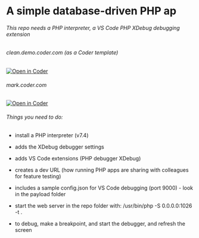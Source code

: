 # A simple database-driven PHP ap
###### This repo needs a PHP interpreter, a VS Code PHP XDebug debugging extension


###### clean.demo.coder.com (as a Coder template)
[![Open in Coder](https://cdn.coder.com/embed-button.svg)](https://clean.demo.coder.com/wac/build?template_oauth_service=github&template_url=git@github.com:mtm20176/php_wac.git&template_ref=main&template_filepath=.coder/coder.yaml)

###### mark.coder.com 
[![Open in Coder](https://cdn.coder.com/embed-button.svg)](https://mark.coder.com/wac/build?template_oauth_service=github&template_url=git@github.com:mtm20176/php_wac.git&template_ref=main&template_filepath=.coder/coder.yaml)


###### Things you need to  do:

* install a PHP interpreter (v7.4) 

* adds the XDebug debugger settings

* adds VS Code extensions (PHP debugger XDebug)

* creates a dev URL (how running PHP apps are sharing with colleagues for feature testing)

* includes a sample config.json for VS Code debugging (port 9000) - look in the payload folder

* start the web server in the repo folder with: /usr/bin/php -S 0.0.0.0:1026 -t .

* to debug, make a breakpoint, and start the debugger, and refresh the screen



